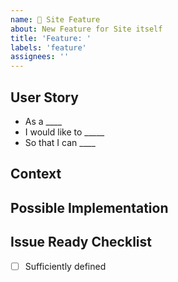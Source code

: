 ```yaml
---
name: 🚀 Site Feature
about: New Feature for Site itself
title: 'Feature: '
labels: 'feature'
assignees: ''
---
```


<!--- Provide a general summary of the feature in the title above -->

## User Story

* As a ____
* I would like to _____
* So that I can ____

## Context
<!--- Why is this change important to you? How would you use it? -->
<!--- How can it benefit other users? -->

## Possible Implementation
<!--- Not obligatory, but suggest an idea for implementing addition or change -->

## Issue Ready Checklist
<!--- Needs to be fully checked-off in order to work on it -->

-[ ] Sufficiently defined  
